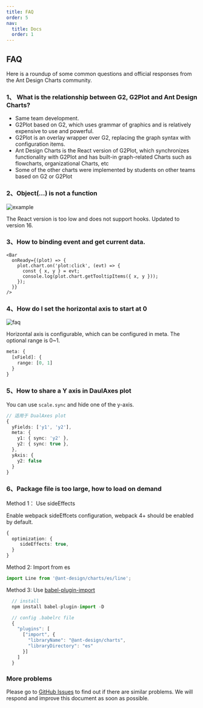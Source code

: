 ```yaml
---
title: FAQ
order: 5
nav:
  title: Docs
  order: 1
---
```


## FAQ

Here is a roundup of some common questions and official responses from the Ant Design Charts community.

### 1、 What is the relationship between G2, G2Plot and Ant Design Charts?

- Same team development.
- G2Plot based on G2, which uses grammar of graphics and is relatively expensive to use and powerful.
- G2Plot is an overlay wrapper over G2, replacing the graph syntax with configuration items.
- Ant Design Charts is the React version of G2Plot, which synchronizes functionality with G2Plot and has built-in graph-related Charts such as flowcharts, organizational Charts, etc
- Some of the other charts were implemented by students on other teams based on G2 or G2Plot

### 2、Object(...) is not a function

<img src="https://gw.alipayobjects.com/mdn/rms_d314dd/afts/img/A*GnrEQZUVa5AAAAAAAAAAAAAAARQnAQ" alt="example" />

The React version is too low and does not support hooks. Updated to version 16.

### 3、How to binding event and get current data.

```tsx | pure
<Bar
  onReady={(plot) => {
    plot.chart.on('plot:click', (evt) => {
      const { x, y } = evt;
      console.log(plot.chart.getTooltipItems({ x, y }));
    });
  }}
/>
```

### 4、How do I set the horizontal axis to start at 0

<img src="https://gw.alipayobjects.com/mdn/rms_d314dd/afts/img/A*NAvlTZ66qzMAAAAAAAAAAAAAARQnAQ" alt="faq">

Horizontal axis is configurable, which can be configured in meta. The optional range is 0~1.

```ts
meta: {
  [xField]: {
    range: [0, 1]
  }
}
```

### 5、How to share a Y axis in DaulAxes plot

You can use `scale.sync` and hide one of the y-axis.

```ts
// 适用于 DualAxes plot
{
  yFields: ['y1', 'y2'],
  meta: {
    y1: { sync: 'y2' },
    y2: { sync: true },
  },
  yAxis: {
    y2: false
  }
}
```

### 6、Package file is too large, how to load on demand

Method 1： Use sideEffects

Enable webpack sideEffcets configuration, webpack 4+ should be enabled by default.

```ts
{
  optimization: {
     sideEffects: true,
  }
}
```

Method 2: Import from es

```ts
import Line from '@ant-design/charts/es/line';
```

Method 3: Use [babel-plugin-import](https://github.com/ant-design/babel-plugin-import)

```ts
  // install
  npm install babel-plugin-import -D

  // config .babelrc file
  {
    "plugins": [
      ["import", {
        "libraryName": "@ant-design/charts",
        "libraryDirectory": "es"
      }]
    ]
  }
```

### More problems

Please go to [GitHub Issues](https://github.com/ant-design/ant-design-charts/issues) to find out if there are similar problems. We will respond and improve this document as soon as possible.
